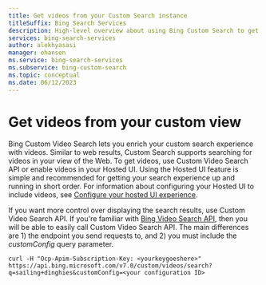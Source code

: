 ```yaml
---
title: Get videos from your Custom Search instance
titleSuffix: Bing Search Services
description: High-level overview about using Bing Custom Search to get videos from your custom view of the Web.
services: bing-search-services
author: alekhyasasi
manager: ehansen
ms.service: bing-search-services
ms.subservice: bing-custom-search
ms.topic: conceptual
ms.date: 06/12/2023
---
```


# Get videos from your custom view

Bing Custom Video Search lets you enrich your custom search experience with videos. Similar to web results, Custom Search supports searching for videos in your view of the Web. To get videos, use Custom Video Search API or enable videos in your Hosted UI. Using the Hosted UI feature is simple and recommended for getting your search experience up and running in short order. For information about configuring your Hosted UI to include videos, see [Configure your hosted UI experience](hosted-ui.md).

If you want more control over displaying the search results, use Custom Video Search API. If you're familiar with [Bing Video Search API](../../bing-video-search/overview.md), then you will be able to easily call Custom Video Search API. The main differences are 1) the endpoint you send requests to, and 2) you must include the *customConfig* query parameter.

```curl
curl -H "Ocp-Apim-Subscription-Key: <yourkeygoeshere>" https://api.bing.microsoft.com/v7.0/custom/videos/search?q=sailing+dinghies&customConfig=<your configuration ID>
```
